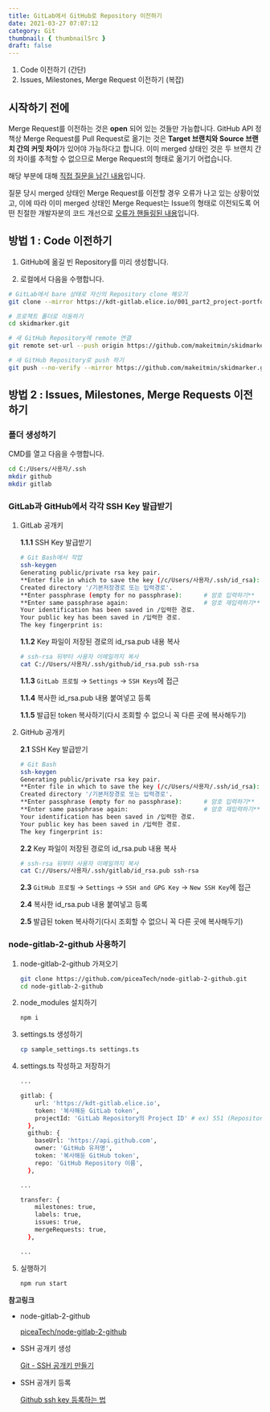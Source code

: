 ```yaml
---
title: GitLab에서 GitHub로 Repository 이전하기
date: 2021-03-27 07:07:12
category: Git
thumbnail: { thumbnailSrc }
draft: false
---
```


1. Code 이전하기 (간단)
2. Issues, Milestones, Merge Request 이전하기 (복잡)  

## 시작하기 전에

Merge Request를 이전하는 것은 **open** 되어 있는 것들만 가능합니다. GitHub API 정책상 Merge Request를 Pull Request로 옮기는 것은 **Target 브랜치와 Source 브랜치 간의 커밋 차이**가 있어야 가능하다고 합니다. 이미 merged 상태인 것은 두 브랜치 간의 차이를 추적할 수 없으므로 Merge Request의 형태로 옮기기 어렵습니다.  

해당 부분에 대해 [직접 질문을 남긴 내용](https://github.com/piceaTech/node-gitlab-2-github/issues/91#issuecomment-884719601)입니다.  

질문 당시 merged 상태인 Merge Request를 이전할 경우 오류가 나고 있는 상황이었고, 이에 따라 이미 merged 상태인 Merge Request는 Issue의 형태로 이전되도록 어떤 친절한 개발자분의 코드 개선으로 [오류가 핸들링된 내용](https://github.com/piceaTech/node-gitlab-2-github/pull/93)입니다.


## 방법 1 : Code 이전하기


1. GitHub에 옮길 빈 Repository를 미리 생성합니다.

2. 로컬에서 다음을 수행합니다.

```bash
# GitLab에서 bare 상태로 자신의 Repository clone 해오기
git clone --mirror https://kdt-gitlab.elice.io/001_part2_project-portfolio/team2/skidmarker.git

# 프로젝트 폴더로 이동하기
cd skidmarker.git

# 새 GitHub Repository에 remote 연결
git remote set-url --push origin https://github.com/makeitmin/skidmarker.git

# 새 GitHub Repository로 push 하기
git push --no-verify --mirror https://github.com/makeitmin/skidmarker.git
```

## 방법 2 :  Issues, Milestones, Merge Requests 이전하기


### 폴더 생성하기

CMD를 열고 다음을 수행합니다.

```bash
cd C:/Users/사용자/.ssh
mkdir github
mkdir gitlab
```

### GitLab과 GitHub에서 각각 SSH Key 발급받기

1. GitLab 공개키

    **1.1.1** SSH Key 발급받기

    ```bash
    # Git Bash에서 작업
    ssh-keygen
    Generating public/private rsa key pair.
    **Enter file in which to save the key (/c/Users/사용자/.ssh/id_rsa): /c/Users/사용자/.ssh/github/id_rsa # Key 파일 저장할 경로 입력하기**
    Created directory '/기본저장경로 또는 입력경로'.
    **Enter passphrase (empty for no passphrase):      # 암호 입력하기**
    **Enter same passphrase again:                     # 암호 재입력하기**
    Your identification has been saved in /입력한 경로.
    Your public key has been saved in /입력한 경로.
    The key fingerprint is: 
    ```

    **1.1.2** Key 파일이 저장된 경로의 id_rsa.pub 내용 복사

    ```bash
    # ssh-rsa 뒤부터 사용자 이메일까지 복사
    cat C://Users/사용자/.ssh/github/id_rsa.pub ssh-rsa
    ```

    **1.1.3** `GitLab 프로필` → `Settings` → `SSH Keys`에 접근

    **1.1.4** 복사한 id_rsa.pub 내용 붙여넣고 등록

    **1.1.5** 발급된 token 복사하기(다시 조회할 수 없으니 꼭 다른 곳에 복사해두기)

2. GitHub 공개키

    **2.1** SSH Key 발급받기

    ```bash
    # Git Bash
    ssh-keygen
    Generating public/private rsa key pair.
    **Enter file in which to save the key (/c/Users/사용자/.ssh/id_rsa): /c/Users/사용자/.ssh/gitlab/id_rsa # Key 파일 저장할 경로 입력하기**
    Created directory '/기본저장경로 또는 입력경로'.
    **Enter passphrase (empty for no passphrase):      # 암호 입력하기**
    **Enter same passphrase again:                     # 암호 재입력하기**
    Your identification has been saved in /입력한 경로.
    Your public key has been saved in /입력한 경로.
    The key fingerprint is: 
    ```

    **2.2** Key 파일이 저장된 경로의 id_rsa.pub 내용 복사

    ```bash
    # ssh-rsa 뒤부터 사용자 이메일까지 복사
    cat C://Users/사용자/.ssh/gitlab/id_rsa.pub ssh-rsa
    ```

    **2.3** `GitHub 프로필` → `Settings` → `SSH and GPG Key` → `New SSH Key`에 접근

    **2.4** 복사한 id_rsa.pub 내용 붙여넣고 등록

    **2.5** 발급된 token 복사하기(다시 조회할 수 없으니 꼭 다른 곳에 복사해두기)

### node-gitlab-2-github 사용하기

1. node-gitlab-2-github 가져오기

    ```bash
    git clone https://github.com/piceaTech/node-gitlab-2-github.git
    cd node-gitlab-2-github
    ```

2. node_modules 설치하기

    ```bash
    npm i
    ```

3. settings.ts 생성하기

    ```bash
    cp sample_settings.ts settings.ts
    ```

4. settings.ts 작성하고 저장하기

    ```bash
    ...

    gitlab: {
        url: 'https://kdt-gitlab.elice.io',
        token: '복사해둔 GitLab token',
        projectId: 'GitLab Repository의 Project ID' # ex) 551 (Repository 타이틀 아래에 있음)
      },
      github: {
        baseUrl: 'https://api.github.com',
        owner: 'GitHub 유저명',
        token: '복사해둔 GitHub token',
        repo: 'GitHub Repository 이름',
      },

    ...

    transfer: {
        milestones: true,
        labels: true,
        issues: true,
        mergeRequests: true,
      },

    ...
    ```

5. 실행하기

    ```bash
    npm run start
    ```

**참고링크**

- node-gitlab-2-github

    [piceaTech/node-gitlab-2-github](https://github.com/piceaTech/node-gitlab-2-github)

- SSH 공개키 생성

    [Git - SSH 공개키 만들기](https://git-scm.com/book/ko/v2/Git-%EC%84%9C%EB%B2%84-SSH-%EA%B3%B5%EA%B0%9C%ED%82%A4-%EB%A7%8C%EB%93%A4%EA%B8%B0)

- SSH 공개키 등록

    [Github ssh key 등록하는 법](https://brunch.co.kr/@anonymdevoo/10)